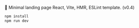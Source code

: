 🌲 Minimal landing page React, Vite, HMR, ESLint template. (v0.4)

```bash
npm install
npm run dev
```
